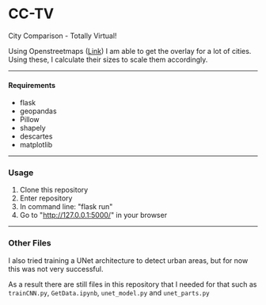 # CC-TV
City Comparison - Totally Virtual!

Using Openstreetmaps ([Link](https://nominatim.openstreetmap.org/)) I am able to get the overlay for a lot of cities. Using these, I calculate their sizes to scale them accordingly.

---
#### Requirements
- flask
- geopandas
- Pillow
- shapely
- descartes
- matplotlib
---
### Usage
1. Clone this repository
2. Enter repository
3. In command line: "flask run"
4. Go to "http://127.0.0.1:5000/" in your browser
---
### Other Files
I also tried training a UNet architecture to detect urban areas, but for now this was not very successful.

As a result there are still files in this repository that I needed for that such as `trainCNN.py`, `GetData.ipynb`, `unet_model.py` and `unet_parts.py`